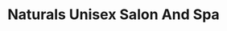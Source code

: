 ---
title: "Naturals Unisex Salon And Spa"
url: /bangalore/naturals-unisex-salon-and-spa-2nd-main-road-pai-layout-mahadevapura/
shop: beauty
---